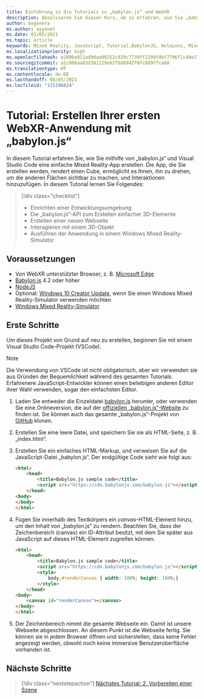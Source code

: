 ```yaml
---
title: Einführung in die Tutorials zu „babylon.js“ und WebXR
description: Absolvieren Sie diesen Kurs, um zu erfahren, wie Sie „babylon.js“ verwenden und eine einfache Mixed Reality-Anwendung erstellen.
author: bogenera
ms.author: ayyonet
ms.date: 03/05/2021
ms.topic: article
keywords: Mixed Reality, JavaScript, Tutorial,BabylonJS, HoloLens, Mixed Reality, UWP, Windows 10, WebXR, immersives Web
ms.localizationpriority: high
ms.openlocfilehash: e2006e911ad9dae00252c929c7739ff2209f4bf7796f1c49e713cfaf53267cd2
ms.sourcegitcommit: a1c086aa83d381129e62f9d8942f0fc889ffcab0
ms.translationtype: HT
ms.contentlocale: de-DE
ms.lasthandoff: 08/05/2021
ms.locfileid: "115196824"
---
```

# <a name="tutorial-create-your-first-webxr-application-using-babylonjs"></a>Tutorial: Erstellen Ihrer ersten WebXR-Anwendung mit „babylon.js“

In diesem Tutorial erfahren Sie, wie Sie mithilfe von „babylon.js“ und Visual Studio Code eine einfache Mixed Reality-App erstellen. Die App, die Sie erstellen werden, rendert einen Cube, ermöglicht es Ihnen, ihn zu drehen, um die anderen Flächen sichtbar zu machen, und Interaktionen hinzuzufügen. In diesem Tutorial lernen Sie Folgendes:

> [!div class="checklist"]
> * Einrichten einer Entwicklungsumgebung
> * Die „babylon.js“-API zum Erstellen einfacher 3D-Elemente  
> * Erstellen einer neuen Webseite
> * Interagieren mit einem 3D-Objekt
> * Ausführen der Anwendung in einem Windows Mixed Reality-Simulator

## <a name="prerequisites"></a>Voraussetzungen

* Von WebXR unterstützter Browser, z. B. [Microsoft Edge](../../../../whats-new/new-microsoft-edge.md)
* [Babylon.js](https://doc.babylonjs.com/divingDeeper/developWithBjs/frameworkVers) 4.2 oder höher
* [NodeJS](https://nodejs.org/)
* Optional: [Windows 10 Creator Update](https://www.microsoft.com/software-download/windows10), wenn Sie einen Windows Mixed Reality-Simulator verwenden möchten
* [Windows Mixed Reality-Simulator](../../../platform-capabilities-and-apis/using-the-windows-mixed-reality-simulator.md)

## <a name="getting-started"></a>Erste Schritte

Um dieses Projekt von Grund auf neu zu erstellen, beginnen Sie mit einem Visual Studio Code-Projekt (VSCode).

> [!NOTE]
> Die Verwendung von VSCode ist nicht obligatorisch, aber wir verwenden sie aus Gründen der Bequemlichkeit während des gesamten Tutorials. Erfahrenere JavaScript-Entwickler können einen beliebigen anderen Editor ihrer Wahl verwenden, sogar den einfachsten Editor.

1. Laden Sie entweder die Einzeldatei [babylon.js](https://doc.babylonjs.com/divingDeeper/developWithBjs/frameworkVers) herunter, oder verwenden Sie eine Onlineversion, die auf der [offiziellen „babylon.js“-Website](https://doc.babylonjs.com/divingDeeper/developWithBjs/frameworkVers) zu finden ist. Sie können auch das gesamte „babylon.js“-Projekt von [GitHub](https://github.com/BabylonJS/Babylon.js) klonen.
1. Erstellen Sie eine leere Datei, und speichern Sie sie als HTML-Seite, z. B. „index.html“.
1. Erstellen Sie ein einfaches HTML-Markup, und verweisen Sie auf die JavaScript-Datei „babylon.js“. Der endgültige Code sieht wie folgt aus:

    ```html
    <html>
        <head>
            <title>Babylon.js sample code</title>
            <script src="https://cdn.babylonjs.com/babylon.js"></script>
        </head>
    <body>
    </body>
    </html>
    ```

1. Fügen Sie innerhalb des Textkörpers ein *canvas*-HTML-Element hinzu, um den Inhalt von „babylon.js“ zu rendern. Beachten Sie, dass der Zeichenbereich (canvas) ein ID-Attribut besitzt, mit dem Sie später aus JavaScript auf dieses HTML-Element zugreifen können.

    ```html
    <html>
        <head>
            <title>Babylon.js sample code</title>
            <script src="https://cdn.babylonjs.com/babylon.js"></script>
            <style>
                body,#renderCanvas { width: 100%; height: 100%;}
            </style>
        </head>
    <body>
        <canvas id="renderCanvas"></canvas>
    </body>
    </html>
    ```

1. Der Zeichenbereich nimmt die gesamte Webseite ein. Damit ist unsere Webseite abgeschlossen. An diesem Punkt ist die Webseite fertig. Sie können sie in jedem Browser öffnen und sicherstellen, dass keine Fehler angezeigt werden, obwohl noch keine immersive Benutzeroberfläche vorhanden ist.

## <a name="next-steps"></a>Nächste Schritte

> [!div class="nextstepaction"]
> [Nächstes Tutorial: 2. Vorbereiten einer Szene](prepare-scene-02.md)